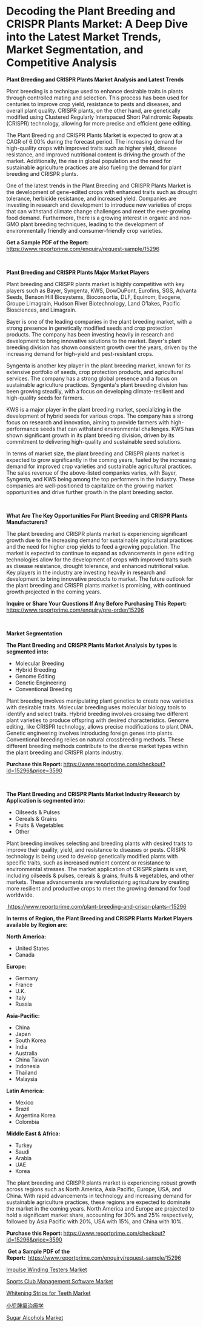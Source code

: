 <p><h1>Decoding the Plant Breeding and CRISPR Plants Market: A Deep Dive into the Latest Market Trends, Market Segmentation, and Competitive Analysis</h1></p><p><strong>Plant Breeding and CRISPR Plants Market Analysis and Latest Trends</strong></p>
<p><p>Plant breeding is a technique used to enhance desirable traits in plants through controlled mating and selection. This process has been used for centuries to improve crop yield, resistance to pests and diseases, and overall plant quality. CRISPR plants, on the other hand, are genetically modified using Clustered Regularly Interspaced Short Palindromic Repeats (CRISPR) technology, allowing for more precise and efficient gene editing.</p><p>The Plant Breeding and CRISPR Plants Market is expected to grow at a CAGR of 6.00% during the forecast period. The increasing demand for high-quality crops with improved traits such as higher yield, disease resistance, and improved nutritional content is driving the growth of the market. Additionally, the rise in global population and the need for sustainable agriculture practices are also fueling the demand for plant breeding and CRISPR plants.</p><p>One of the latest trends in the Plant Breeding and CRISPR Plants Market is the development of gene-edited crops with enhanced traits such as drought tolerance, herbicide resistance, and increased yield. Companies are investing in research and development to introduce new varieties of crops that can withstand climate change challenges and meet the ever-growing food demand. Furthermore, there is a growing interest in organic and non-GMO plant breeding techniques, leading to the development of environmentally friendly and consumer-friendly crop varieties.</p></p>
<p><strong>Get a Sample PDF of the Report:&nbsp;</strong> <a href="https://www.reportprime.com/enquiry/request-sample/15296">https://www.reportprime.com/enquiry/request-sample/15296</a></p>
<p>&nbsp;</p>
<p><strong>Plant Breeding and CRISPR Plants Major Market Players</strong></p>
<p><p>Plant breeding and CRISPR plants market is highly competitive with key players such as Bayer, Syngenta, KWS, DowDuPont, Eurofins, SGS, Advanta Seeds, Benson Hill Biosystems, Bioconsortia, DLF, Equinom, Evogene, Groupe Limagrain, Hudson River Biotechnology, Land O’lakes, Pacific Biosciences, and Limagrain.</p><p>Bayer is one of the leading companies in the plant breeding market, with a strong presence in genetically modified seeds and crop protection products. The company has been investing heavily in research and development to bring innovative solutions to the market. Bayer's plant breeding division has shown consistent growth over the years, driven by the increasing demand for high-yield and pest-resistant crops.</p><p>Syngenta is another key player in the plant breeding market, known for its extensive portfolio of seeds, crop protection products, and agricultural services. The company has a strong global presence and a focus on sustainable agriculture practices. Syngenta's plant breeding division has been growing steadily, with a focus on developing climate-resilient and high-quality seeds for farmers.</p><p>KWS is a major player in the plant breeding market, specializing in the development of hybrid seeds for various crops. The company has a strong focus on research and innovation, aiming to provide farmers with high-performance seeds that can withstand environmental challenges. KWS has shown significant growth in its plant breeding division, driven by its commitment to delivering high-quality and sustainable seed solutions.</p><p>In terms of market size, the plant breeding and CRISPR plants market is expected to grow significantly in the coming years, fueled by the increasing demand for improved crop varieties and sustainable agricultural practices. The sales revenue of the above-listed companies varies, with Bayer, Syngenta, and KWS being among the top performers in the industry. These companies are well-positioned to capitalize on the growing market opportunities and drive further growth in the plant breeding sector.</p></p>
<p>&nbsp;</p>
<p><strong>What Are The Key Opportunities For Plant Breeding and CRISPR Plants Manufacturers?</strong></p>
<p><p>The plant breeding and CRISPR plants market is experiencing significant growth due to the increasing demand for sustainable agricultural practices and the need for higher crop yields to feed a growing population. The market is expected to continue to expand as advancements in gene editing technologies allow for the development of crops with improved traits such as disease resistance, drought tolerance, and enhanced nutritional value. Key players in the industry are investing heavily in research and development to bring innovative products to market. The future outlook for the plant breeding and CRISPR plants market is promising, with continued growth projected in the coming years.</p></p>
<p><strong>Inquire or Share Your Questions If Any Before Purchasing This Report:</strong> <a href="https://www.reportprime.com/enquiry/pre-order/15296">https://www.reportprime.com/enquiry/pre-order/15296</a></p>
<p>&nbsp;</p>
<p><strong>Market Segmentation</strong></p>
<p><strong>The Plant Breeding and CRISPR Plants Market Analysis by types is segmented into:</strong></p>
<p><ul><li>Molecular Breeding</li><li>Hybrid Breeding</li><li>Genome Editing</li><li>Genetic Engineering</li><li>Conventional Breeding</li></ul></p>
<p><p>Plant breeding involves manipulating plant genetics to create new varieties with desirable traits. Molecular breeding uses molecular biology tools to identify and select traits. Hybrid breeding involves crossing two different plant varieties to produce offspring with desired characteristics. Genome editing, like CRISPR technology, allows precise modifications to plant DNA. Genetic engineering involves introducing foreign genes into plants. Conventional breeding relies on natural crossbreeding methods. These different breeding methods contribute to the diverse market types within the plant breeding and CRISPR plants industry.</p></p>
<p><strong>Purchase this Report:&nbsp;</strong><a href="https://www.reportprime.com/checkout?id=15296&price=3590">https://www.reportprime.com/checkout?id=15296&price=3590</a></p>
<p>&nbsp;</p>
<p><strong>The Plant Breeding and CRISPR Plants Market Industry Research by Application is segmented into:</strong></p>
<p><ul><li>Oilseeds & Pulses</li><li>Cereals & Grains</li><li>Fruits & Vegetables</li><li>Other</li></ul></p>
<p><p>Plant breeding involves selecting and breeding plants with desired traits to improve their quality, yield, and resistance to diseases or pests. CRISPR technology is being used to develop genetically modified plants with specific traits, such as increased nutrient content or resistance to environmental stresses. The market application of CRISPR plants is vast, including oilseeds & pulses, cereals & grains, fruits & vegetables, and other markets. These advancements are revolutionizing agriculture by creating more resilient and productive crops to meet the growing demand for food worldwide.</p></p>
<p><a href="https://www.reportprime.com/plant-breeding-and-crispr-plants-r15296">&nbsp;https://www.reportprime.com/plant-breeding-and-crispr-plants-r15296</a></p>
<p><strong>In terms of Region, the Plant Breeding and CRISPR Plants Market Players available by Region are:</strong></p>
<p>
    <p> <strong> North America: </strong>
        <ul>
            <li>United States</li>
            <li>Canada</li>
        </ul>
        </p> 
    <p> <strong> Europe: </strong>
        <ul>
            <li>Germany</li>
            <li>France</li>
            <li>U.K.</li>
            <li>Italy</li>
            <li>Russia</li>
        </ul>
        </p> 
    <p> <strong> Asia-Pacific: </strong>
        <ul>
            <li>China</li>
            <li>Japan</li>
            <li>South Korea</li>
            <li>India</li>
            <li>Australia</li>
            <li>China Taiwan</li>
            <li>Indonesia</li>
            <li>Thailand</li>
            <li>Malaysia</li>
        </ul>
        </p> 
    <p> <strong> Latin America: </strong>
        <ul>
            <li>Mexico</li>
            <li>Brazil</li>
            <li>Argentina Korea</li>
            <li>Colombia</li>
        </ul>
        </p> 
    <p> <strong> Middle East & Africa: </strong>
        <ul>
            <li>Turkey</li>
            <li>Saudi</li>
            <li>Arabia</li>
            <li>UAE</li>
            <li>Korea</li>
        </ul>
    </p>
    </p>
<p><p>The plant breeding and CRISPR plants market is experiencing robust growth across regions such as North America, Asia Pacific, Europe, USA, and China. With rapid advancements in technology and increasing demand for sustainable agriculture practices, these regions are expected to dominate the market in the coming years. North America and Europe are projected to hold a significant market share, accounting for 30% and 25% respectively, followed by Asia Pacific with 20%, USA with 15%, and China with 10%.</p></p>
<p><strong>Purchase this Report: </strong><a href="https://www.reportprime.com/checkout?id=15296&price=3590">https://www.reportprime.com/checkout?id=15296&price=3590</a></p>
<p>&nbsp;<strong>Get a Sample PDF of the Report:&nbsp;&nbsp;</strong><a href="https://www.reportprime.com/enquiry/request-sample/15296">https://www.reportprime.com/enquiry/request-sample/15296</a></p>
<p><strong></strong></p>
<p><p><a href="https://www.linkedin.com/pulse/impulse-winding-testers-market-analysis-sze-forecasted-period-from-evhqe">Impulse Winding Testers Market</a></p><p><a href="https://github.com/Sarissaschmalingtr6fz2739/Market-Research-Report-List-2/blob/main/sports-club-management-software-market.md">Sports Club Management Software Market</a></p><p><a href="https://issuu.com/reportprime-2/docs/whitening-strips-for-teeth-market-size-2030.pptx">Whitening Strips for Teeth Market</a></p><p><a href="https://github.com/EthanMorar2011/Market-Research-Report-List-1/blob/main/944828881577.md">小児腫瘍治療学</a></p><p><a href="https://www.linkedin.com/pulse/sugar-alcohols-market-size-growth-outlook-from-2024-2031-projecting-gzuxf">Sugar Alcohols Market</a></p></p>